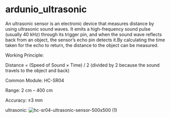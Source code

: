 # ardunio_ultrasonic
An ultrasonic sensor is an electronic device that measures distance by using ultrasonic sound waves. It emits a high-frequency sound pulse (usually 40 kHz) through its trigger pin, and when the sound wave reflects back from an object, the sensor’s echo pin detects it.By calculating the time taken for the echo to return, the distance to the object can be measured.

Working Principle:

Distance = (Speed of Sound × Time) / 2 (divided by 2 because the sound travels to the object and back)

Common Module: HC-SR04

Range: 2 cm – 400 cm

Accuracy: ±3 mm

ultrasonic: ![hc-sr04-ultrasonic-sensor-500x500 (1)](https://github.com/user-attachments/assets/35f3aee4-2aed-435d-b8c0-df9700c6d85e)
